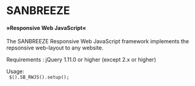 SANBREEZE<h4>&raquo;Responsive Web JavaScript&laquo;</h4>
====


The SANBREEZE Responsive Web JavaScript framework implements the repsonsive web-layout to any website.


Requirements  :
  jQuery 1.11.0 or higher (except 2.x or higher)


Usage:<br />
<code>
    $().SB_RWJS().setup();
</code>
